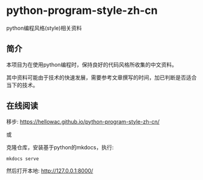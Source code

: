 # python-program-style-zh-cn

python编程风格(style)相关资料

## 简介

本项目为在使用python编程时，保持良好的代码风格所收集的中文资料。

其中资料可能由于技术的快速发展，需要参考文章撰写的时间，加已判断是否适合当下的技术。

## 在线阅读

移步: <https://hellowac.github.io/python-program-style-zh-cn/>

或 

克隆仓库，安装基于python的mkdocs，执行:

```shell
mkdocs serve
```

然后打开本地: <http://127.0.0.1:8000/>

